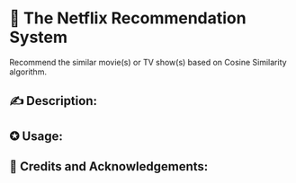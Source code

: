 # 🎥 **The Netflix Recommendation System**
Recommend the similar movie(s) or TV show(s) based on Cosine Similarity algorithm.


## ✍ Description:

## ✪ Usage:

## 🔖 Credits and Acknowledgements:



